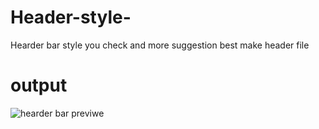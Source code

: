 # Header-style-
Hearder bar style you check and more suggestion best make header file 
# output
![hearder bar previwe](https://user-images.githubusercontent.com/99634411/208228029-01e20980-19f7-4c96-b9bf-f3cda71261b4.gif)
